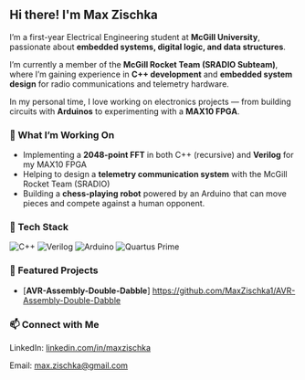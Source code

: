 ## Hi there! I'm Max Zischka

I’m a first-year Electrical Engineering student at **McGill University**, passionate about **embedded systems, digital logic, and data structures**.

I’m currently a member of the **McGill Rocket Team (SRADIO Subteam)**, where I’m gaining experience in **C++ development** and **embedded system design** for radio communications and 
telemetry hardware.

In my personal time, I love working on electronics projects — from building circuits with **Arduinos** to experimenting with a **MAX10 FPGA**.

### 🚀 What I’m Working On
- Implementing a **2048-point FFT** in both C++ (recursive) and **Verilog** for my MAX10 FPGA  
- Helping to design a **telemetry communication system** with the McGill Rocket Team (SRADIO)  
- Building a **chess-playing robot** powered by an Arduino that can move pieces and compete against a human opponent.

### 🧠 Tech Stack
![C++](https://img.shields.io/badge/C%2B%2B-00599C?style=flat&logo=cplusplus)
![Verilog](https://img.shields.io/badge/Verilog-8A2BE2?style=flat)
![Arduino](https://img.shields.io/badge/Arduino-00979D?style=flat&logo=arduino)
![Quartus Prime](https://img.shields.io/badge/Quartus-0078D4?style=flat)


### 🧩 Featured Projects
- [**AVR-Assembly-Double-Dabble**] https://github.com/MaxZischka1/AVR-Assembly-Double-Dabble


### 📫 Connect with Me
LinkedIn: [linkedin.com/in/maxzischka](https://linkedin.com/in/maxzischka)

Email: [max.zischka@gmail.com](mailto:max.zischka@gmail.com)



